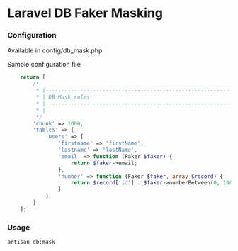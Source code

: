 # Laravel DB Faker Masking

### Configuration

Available in config/db_mask.php


Sample configuration file

```php
    return [
        /*
         * |--------------------------------------------------------------------------
         * | DB Mask rules
         * |--------------------------------------------------------------------------
         * |
         */
        'chunk' => 1000,
        'tables' => [
            'users' => [
                'firstname' => 'firstName',
                'lastname' => 'lastName',
                'email' => function (Faker $faker) {
                    return $faker->email;
                },
                'number' => function (Faker $faker, array $record) {
                    return $record['id'] . $faker->numberBetween(0, 100000);
                }
            ]
        ]
    ];
```

### Usage

    artisan db:mask
